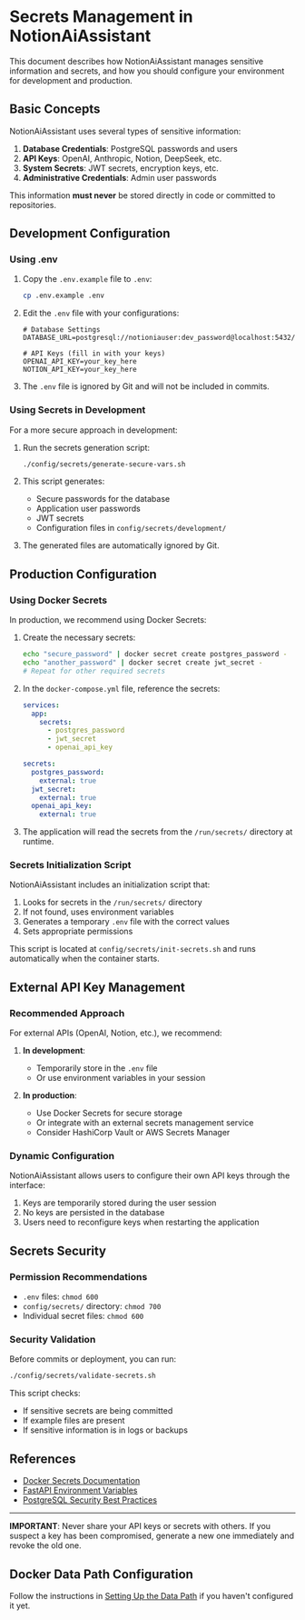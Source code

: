 # Secrets Management in NotionAiAssistant

This document describes how NotionAiAssistant manages sensitive information and secrets, and how you should configure your environment for development and production.

## Basic Concepts

NotionAiAssistant uses several types of sensitive information:

1. **Database Credentials**: PostgreSQL passwords and users
2. **API Keys**: OpenAI, Anthropic, Notion, DeepSeek, etc.
3. **System Secrets**: JWT secrets, encryption keys, etc.
4. **Administrative Credentials**: Admin user passwords

This information **must never** be stored directly in code or committed to repositories.

## Development Configuration

### Using .env

1. Copy the `.env.example` file to `.env`:
   ```bash
   cp .env.example .env
   ```

2. Edit the `.env` file with your configurations:
   ```
   # Database Settings
   DATABASE_URL=postgresql://notioniauser:dev_password@localhost:5432/notionassistant
   
   # API Keys (fill in with your keys)
   OPENAI_API_KEY=your_key_here
   NOTION_API_KEY=your_key_here
   ```

3. The `.env` file is ignored by Git and will not be included in commits.

### Using Secrets in Development

For a more secure approach in development:

1. Run the secrets generation script:
   ```bash
   ./config/secrets/generate-secure-vars.sh
   ```

2. This script generates:
   - Secure passwords for the database
   - Application user passwords
   - JWT secrets
   - Configuration files in `config/secrets/development/`

3. The generated files are automatically ignored by Git.

## Production Configuration

### Using Docker Secrets

In production, we recommend using Docker Secrets:

1. Create the necessary secrets:
   ```bash
   echo "secure_password" | docker secret create postgres_password -
   echo "another_password" | docker secret create jwt_secret -
   # Repeat for other required secrets
   ```

2. In the `docker-compose.yml` file, reference the secrets:
   ```yaml
   services:
     app:
       secrets:
         - postgres_password
         - jwt_secret
         - openai_api_key
   
   secrets:
     postgres_password:
       external: true
     jwt_secret:
       external: true
     openai_api_key:
       external: true
   ```

3. The application will read the secrets from the `/run/secrets/` directory at runtime.

### Secrets Initialization Script

NotionAiAssistant includes an initialization script that:

1. Looks for secrets in the `/run/secrets/` directory
2. If not found, uses environment variables
3. Generates a temporary `.env` file with the correct values
4. Sets appropriate permissions

This script is located at `config/secrets/init-secrets.sh` and runs automatically when the container starts.

## External API Key Management

### Recommended Approach

For external APIs (OpenAI, Notion, etc.), we recommend:

1. **In development**:
   - Temporarily store in the `.env` file
   - Or use environment variables in your session

2. **In production**:
   - Use Docker Secrets for secure storage
   - Or integrate with an external secrets management service
   - Consider HashiCorp Vault or AWS Secrets Manager

### Dynamic Configuration

NotionAiAssistant allows users to configure their own API keys through the interface:

1. Keys are temporarily stored during the user session
2. No keys are persisted in the database
3. Users need to reconfigure keys when restarting the application

## Secrets Security

### Permission Recommendations

- `.env` files: `chmod 600`
- `config/secrets/` directory: `chmod 700`
- Individual secret files: `chmod 600`

### Security Validation

Before commits or deployment, you can run:
```bash
./config/secrets/validate-secrets.sh
```

This script checks:
- If sensitive secrets are being committed
- If example files are present
- If sensitive information is in logs or backups

## References

- [Docker Secrets Documentation](https://docs.docker.com/engine/swarm/secrets/)
- [FastAPI Environment Variables](https://fastapi.tiangolo.com/advanced/settings/)
- [PostgreSQL Security Best Practices](https://www.postgresql.org/docs/current/auth-best-practices.html)

---

**IMPORTANT**: Never share your API keys or secrets with others. If you suspect a key has been compromised, generate a new one immediately and revoke the old one.

## Docker Data Path Configuration

Follow the instructions in [Setting Up the Data Path](./04-configuring-docker-data-path.md) if you haven't configured it yet.